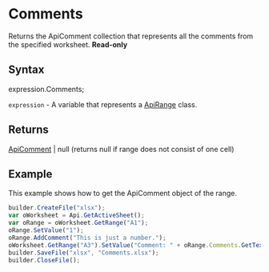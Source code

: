 # Comments

Returns the ApiComment collection that represents all the comments from the specified worksheet. **Read-only**

## Syntax

expression.Comments;

`expression` - A variable that represents a [ApiRange](../ApiRange.md) class.

## Returns

[ApiComment](../../ApiComment/ApiComment.md) &#124; null (returns null if range does not consist of one cell)

## Example

This example shows how to get the ApiComment object of the range.

```javascript
builder.CreateFile("xlsx");
var oWorksheet = Api.GetActiveSheet();
var oRange = oWorksheet.GetRange("A1");
oRange.SetValue("1");
oRange.AddComment("This is just a number.");
oWorksheet.GetRange("A3").SetValue("Comment: " + oRange.Comments.GetText());
builder.SaveFile("xlsx", "Comments.xlsx");
builder.CloseFile();
```
